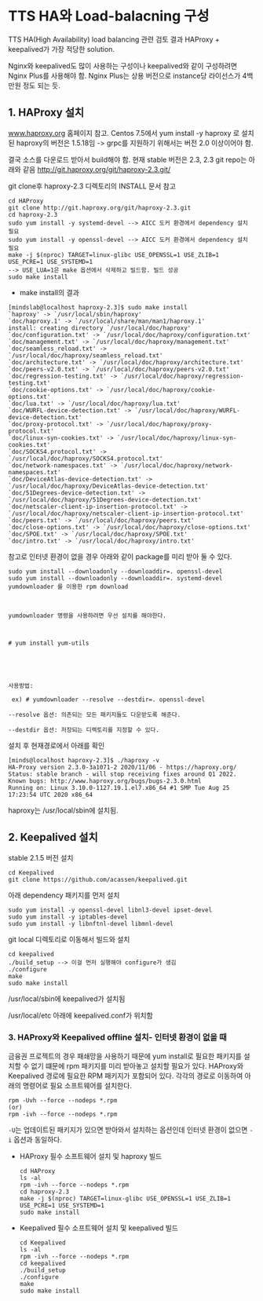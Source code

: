 # TTS HA와 Load-balacning 구성
TTS HA(High Availability) load balancing 관련 검토 결과 HAProxy + keepalived가 가장 적당한 solution. 

Nginx와 keepalived도 많이 사용하는 구성이나 keepalived와 같이 구성하려면 Nginx Plus를 사용해야 함. Nginx Plus는 상용 버전으로 instance당 라이선스가 4백만원 정도 되는 듯.

## 1. HAProxy 설치
www.haproxy.org 홈페이지 참고.
Centos 7.5에서 yum install -y haproxy 로 설치된 haproxy의 버전은 1.5.18임 -> grpc를 지원하기 위해서는 버전 2.0 이상이어야 함.

결국 소스를 다운로드 받아서 build해야 함. 현재 stable 버전은 2.3, 2.3 git repo는 아래와 같음
http://git.haproxy.org/git/haproxy-2.3.git/

git clone후 haproxy-2.3 디렉토리의 INSTALL 문서 참고

```
cd HAProxy
git clone http://git.haproxy.org/git/haproxy-2.3.git
cd haproxy-2.3 
sudo yum install -y systemd-devel --> AICC 도커 환경에서 dependency 설치 필요
sudo yum install -y openssl-devel --> AICC 도커 환경에서 dependency 설치 필요
make -j $(nproc) TARGET=linux-glibc USE_OPENSSL=1 USE_ZLIB=1 USE_PCRE=1 USE_SYSTEMD=1
--> USE_LUA=1은 make 옵션에서 삭제하고 빌드함. 빌드 성공
sudo make install
```
+ make install의 결과
```
[mindslab@localhost haproxy-2.3]$ sudo make install
`haproxy' -> `/usr/local/sbin/haproxy'
`doc/haproxy.1' -> `/usr/local/share/man/man1/haproxy.1'
install: creating directory `/usr/local/doc/haproxy'
`doc/configuration.txt' -> `/usr/local/doc/haproxy/configuration.txt'
`doc/management.txt' -> `/usr/local/doc/haproxy/management.txt'
`doc/seamless_reload.txt' -> `/usr/local/doc/haproxy/seamless_reload.txt'
`doc/architecture.txt' -> `/usr/local/doc/haproxy/architecture.txt'
`doc/peers-v2.0.txt' -> `/usr/local/doc/haproxy/peers-v2.0.txt'
`doc/regression-testing.txt' -> `/usr/local/doc/haproxy/regression-testing.txt'
`doc/cookie-options.txt' -> `/usr/local/doc/haproxy/cookie-options.txt'
`doc/lua.txt' -> `/usr/local/doc/haproxy/lua.txt'
`doc/WURFL-device-detection.txt' -> `/usr/local/doc/haproxy/WURFL-device-detection.txt'
`doc/proxy-protocol.txt' -> `/usr/local/doc/haproxy/proxy-protocol.txt'
`doc/linux-syn-cookies.txt' -> `/usr/local/doc/haproxy/linux-syn-cookies.txt'
`doc/SOCKS4.protocol.txt' -> `/usr/local/doc/haproxy/SOCKS4.protocol.txt'
`doc/network-namespaces.txt' -> `/usr/local/doc/haproxy/network-namespaces.txt'
`doc/DeviceAtlas-device-detection.txt' -> `/usr/local/doc/haproxy/DeviceAtlas-device-detection.txt'
`doc/51Degrees-device-detection.txt' -> `/usr/local/doc/haproxy/51Degrees-device-detection.txt'
`doc/netscaler-client-ip-insertion-protocol.txt' -> `/usr/local/doc/haproxy/netscaler-client-ip-insertion-protocol.txt'
`doc/peers.txt' -> `/usr/local/doc/haproxy/peers.txt'
`doc/close-options.txt' -> `/usr/local/doc/haproxy/close-options.txt'
`doc/SPOE.txt' -> `/usr/local/doc/haproxy/SPOE.txt'
`doc/intro.txt' -> `/usr/local/doc/haproxy/intro.txt'
```

참고로 인터넷 환경이 없을 경우 아래와 같이 package를 미리 받아 둘 수 있다. 
```
sudo yum install --downloadonly --downloaddir=. openssl-devel
sudo yum install --downloadonly --downloaddir=. systemd-devel
yumdownloader 를 이용한 rpm download



yumdownloader 명령을 사용하려면 우선 설치를 해야한다. 



# yum install yum-utils 





사용방법: 

 ex) # yumdownloader --resolve --destdir=. openssl-devel 

--resolve 옵션: 의존되는 모든 패키지들도 다운받도록 해준다.

--destdir 옵션: 저장되는 디렉토리를 지정할 수 있다. 
```
설치 후 현재경로에서 아래를 확인

```
[minds@localhost haproxy-2.3]$ ./haproxy -v
HA-Proxy version 2.3.0-3a1071-2 2020/11/06 - https://haproxy.org/
Status: stable branch - will stop receiving fixes around Q1 2022.
Known bugs: http://www.haproxy.org/bugs/bugs-2.3.0.html
Running on: Linux 3.10.0-1127.19.1.el7.x86_64 #1 SMP Tue Aug 25 17:23:54 UTC 2020 x86_64
```
haproxy는 /usr/local/sbin에 설치됨.


## 2. Keepalived 설치
stable 2.1.5 버전 설치

```
cd Keepalived
git clone https://github.com/acassen/keepalived.git
```

아래 dependency 패키지를 먼저 설치
```
sudo yum install -y openssl-devel libnl3-devel ipset-devel
sudo yum install -y iptables-devel
sudo yum install -y libnftnl-devel libmnl-devel
```

git local 디렉토리로 이동해서 빌드와 설치

```
cd keepalived
./build_setup --> 이걸 먼저 실행해야 configure가 생김
./configure
make
sudo make install
```

/usr/local/sbin에 keepalived가 설치됨

/usr/local/etc 아래에 keepalived.conf가 위치함


### 3. HAProxy와 Keepalived offline 설치- 인터넷 환경이 없을 때
금융권 프로젝트의 경우 패쇄망을 사용하기 때문에 yum install로 필요한 패키지를 설치할 수 없기 떄문에 rpm 패키지를 미리 받아놓고 설치할 필요가 있다.
HAProxy와 Keepalived 경로에 필요한 RPM 패키지가 포함되어 있다. 각각의 경로로 이동하여 아래의 명령어로 필요 소프트웨어를 설치한다.
```
rpm -Uvh --force --nodeps *.rpm
(or)
rpm -ivh --force --nodeps *.rpm
```
`-U`는 업데이트된 패키지가 있으면 받아와서 설치하는 옵션인데 인터넷 환경이 없으면 `-i` 옵션과 동일하다.
+ HAProxy 필수 소프트웨어 설치 및 haproxy 빌드
	```
	cd HAProxy
	ls -al
	rpm -ivh --force --nodeps *.rpm
	cd haproxy-2.3
	make -j $(nproc) TARGET=linux-glibc USE_OPENSSL=1 USE_ZLIB=1 USE_PCRE=1 USE_SYSTEMD=1
	sudo make install
	```
+ Keepalived 필수 소프트웨어 설치 및 keepalived 빌드
	```
	cd Keepalived
	ls -al
	rpm -ivh --force --nodeps *.rpm
	cd keepalived
	./build_setup 
	./configure
	make
	sudo make install
	```


